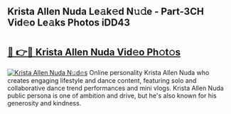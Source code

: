 ## Krista Allen Nuda Le𝚊k𝚎d N𝚞𝚍e - Part-3CH Vid𝚎o Le𝚊ks Photos iDD43

# <h2><a href="http://fbee6u.evod.top/?m=Krista+Allen+Nuda">🔗 👉🔴 Krista Allen Nuda Vid𝚎o Ph𝚘t𝚘s</a></h2>

[![Krista Allen Nuda N𝚞d𝚎s](https://i.imgur.com/8V9OHl7.gif)](http://fbee6u.evod.top/?m=Krista+Allen+Nuda)
Online personality Krista Allen Nuda who creates engaging lifestyle and dance content, featuring solo and collaborative dance trend performances and mini vlogs. Krista Allen Nuda public persona is one of ambition and drive, but he's also known for his generosity and kindness. 
